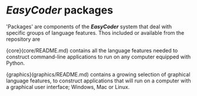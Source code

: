 # _EasyCoder_ packages

'Packages' are components of the **_EasyCoder_** system that deal with specific groups of language features. Thos included or available from the repository are

{core}(core/README.md) contains all the language features needed to construct command-line applications to run on any computer equipped with Python.

{graphics}(graphics/README.md) contains a growing selection of graphical language features, to construct applications that will run on a computer with a graphical user interface; Windows, Mac or Linux.
